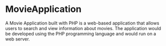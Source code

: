 # MovieApplication
A Movie Application built with PHP is a web-based application that allows users to search and view information about movies. The application would be developed using the PHP programming language and would run on a web server.
